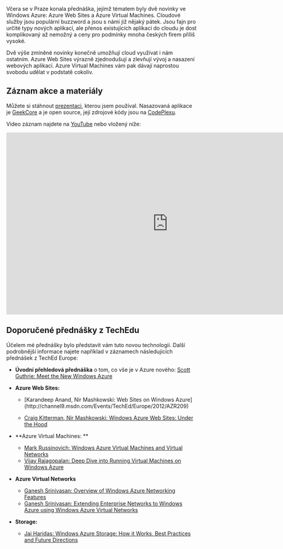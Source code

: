 <!-- dcterms:identifier = aspnetcz#394 -->
<!-- dcterms:title = Záznam a materiály k přednášce Azure VM a Web Sites, aneb konečně cloud pro nás ostatní -->
<!-- dcterms:abstract = Záznam středeční akce a slíbené odkazy na další zdroje. -->
<!-- np9:categoryId = 6 -->
<!-- x4w:category = Akce a události -->
<!-- np9:authorId = 1 -->
<!-- np9:authorEmail = michal.valasek@altairis.cz -->
<!-- dcterms:creator = Michal Altair Valášek -->
<!-- dcterms:created = 2012-07-05T15:59:37.757+02:00 -->
<!-- dcterms:date = 2012-07-05T15:45:00+02:00 -->
<!-- x4w:pictureWidth = 150 -->
<!-- x4w:pictureHeight = 150 -->
<!-- x4w:pictureUrl = /perex-pictures/20120705-zaznam-a-materialy-k-prednasce-azure-vm-a-web-sites-aneb-konecne-cloud-pro-nas-ostatni.jpg -->

Včera se v Praze konala přednáška, jejímž tématem byly dvě novinky ve Windows Azure: Azure Web Sites a Azure Virtual Machines. Cloudové služby jsou populární buzzword a jsou s námi již nějaký pátek. Jsou fajn pro určité typy nových aplikací, ale přenos existujících aplikací do cloudu je dost komplikovaný až nemožný a ceny pro podmínky mnoha českých firem příliš vysoké.

Dvě výše zmíněné novinky konečně umožňují cloud využívat i nám ostatním. Azure Web Sites výrazně zjednodušují a zlevňují vývoj a nasazení webových aplikací. Azure Virtual Machines vám pak dávají naprostou svobodu udělat v podstatě cokoliv.

## Záznam akce a materiály

Můžete si stáhnout [prezentaci](http://www.cdn.altairis.cz/Prednasky/20120704-AzureWeb.zip), kterou jsem používal. Nasazovaná aplikace je [GeekCore](http://www.geekcore.cz/) a je open source, její zdrojové kódy jsou na [CodePlexu](http://geekcore.codeplex.com/).

Video záznam najdete na [YouTube](http://youtu.be/Qd5OMx9cCqo) nebo vložený níže:

<iframe width="853" height="480" src="http://www.youtube-nocookie.com/embed/Qd5OMx9cCqo" frameborder="0" allowfullscreen="allowfullscreen"></iframe>

## Doporučené přednášky z TechEdu

Účelem mé přednášky bylo představit vám tuto novou technologii. Další podrobnější informace najete například v záznamech následujících přednášek z TechEd Europe:

*   **Úvodní přehledová přednáška** o tom, co vše je v Azure nového: [Scott Guthrie: Meet the New Windows Azure](http://channel9.msdn.com/Events/TechEd/Europe/2012/FDN05) 
*   **Azure Web Sites:**

    *   <div style="text-align: left;">[Karandeep Anand, Nir Mashkowski: Web Sites on Windows Azure](http://channel9.msdn.com/Events/TechEd/Europe/2012/AZR209)</div>

    *   [Craig Kitterman, Nir Mashkowski: Windows Azure Web Sites: Under the Hood](http://channel9.msdn.com/Events/TechEd/Europe/2012/AZR305) 

*   **Azure Virtual Machines: **

    *   [Mark Russinovich: Windows Azure Virtual Machines and Virtual Networks](http://channel9.msdn.com/Events/TechEd/Europe/2012/AZR208) 
    *   [Vijay Rajagopalan: Deep Dive into Running Virtual Machines on Windows Azure](http://channel9.msdn.com/Events/TechEd/Europe/2012/AZR313) 

*   **Azure Virtual Networks**

    *   [Ganesh Srinivasan: Overview of Windows Azure Networking Features](http://channel9.msdn.com/Events/TechEd/Europe/2012/AZR304) 
    *   [Ganesh Srinivasan: Extending Enterprise Networks to Windows Azure using Windows Azure Virtual Networks](http://channel9.msdn.com/Events/TechEd/Europe/2012/AZR316) 

*   **Storage:**

    *   [Jai Haridas: Windows Azure Storage: How it Works, Best Practices and Future Directions](http://channel9.msdn.com/Events/TechEd/Europe/2012/AZR306) 
    